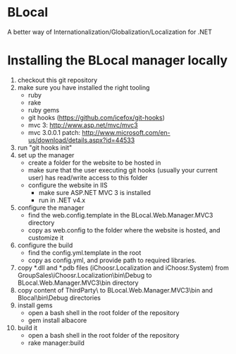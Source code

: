 BLocal
======

A better way of Internationalization/Globalization/Localization for .NET

# Installing the BLocal manager locally

1. checkout this git repository
1. make sure you have installed the right tooling
	* ruby
	* rake
	* ruby gems
	* git hooks (https://github.com/icefox/git-hooks)
	* mvc 3: http://www.asp.net/mvc/mvc3
	* mvc 3.0.0.1 patch: http://www.microsoft.com/en-us/download/details.aspx?id=44533
1. run "git hooks init"
1. set up the manager
	* create a folder for the website to be hosted in
	* make sure that the user executing git hooks (usually your current user) has read/write access to this folder
	* configure the website in IIS
		* make sure ASP.NET MVC 3 is installed
		* run in .NET v4.x
1. configure the manager
	* find the web.config.template in the BLocal.Web.Manager.MVC3 directory
	* copy as web.config to the folder where the website is hosted, and customize it
1. configure the build
	* find the config.yml.template in the root
	* copy as config.yml, and provide path to required libraries.
1. copy *.dll and *.pdb files (iChoosr.Localization and iChoosr.System) from GroupSales\iChoosr.Localization\bin\Debug to BLocal.Web.Manager.MVC3\bin directory
1. copy content of ThirdParty\ to BLocal.Web.Manager.MVC3\bin and Blocal\bin\Debug directories
1. install gems
	* open a bash shell in the root folder of the repository
	* gem install albacore
1. build it
	* open a bash shell in the root folder of the repository
	* rake manager:build
